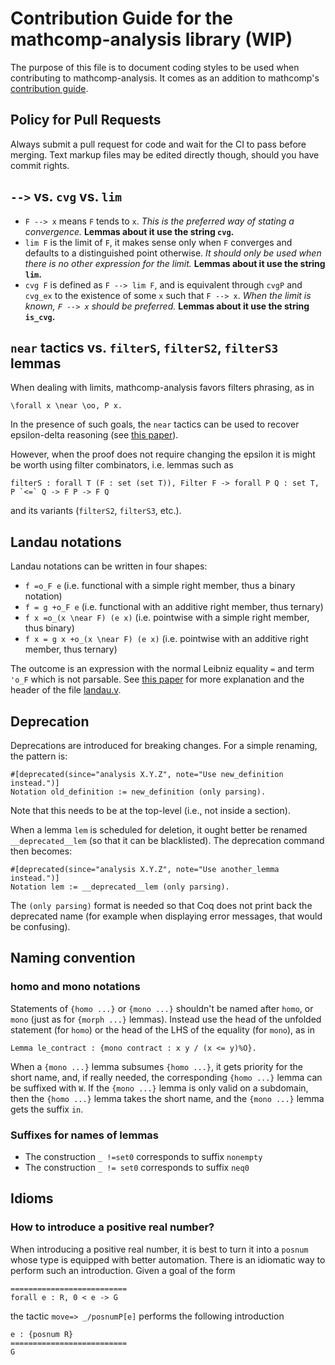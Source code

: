 # Contribution Guide for the mathcomp-analysis	library (WIP)

The purpose of this file is to document coding styles to be
used when contributing to mathcomp-analysis. It comes as an addition
to mathcomp's [contribution
guide](https://github.com/math-comp/math-comp/blob/master/CONTRIBUTING.md).

## Policy for Pull Requests

Always submit a pull request for code and wait for the CI to pass before merging.
Text markup files may be edited directly though, should you have commit rights.

## `-->` vs. `cvg` vs. `lim`

- `F --> x` means `F` tends to `x`. _This is the preferred way of stating a convergence._ **Lemmas about it use the string `cvg`.**
- `lim F` is the limit of `F`, it makes sense only when `F` converges and defaults to a distinguished point otherwise. _It should only be used when there is no other expression for the limit._ **Lemmas about it use the string `lim`.**
- `cvg F` is defined as `F --> lim F`, and is equivalent through `cvgP` and `cvg_ex` to the existence of some `x` such that `F --> x`. _When the limit is known, `F --> x` should be preferred._ **Lemmas about it use the string `is_cvg`.**

## `near` tactics vs. `filterS`, `filterS2`, `filterS3` lemmas

When dealing with limits, mathcomp-analysis favors filters
phrasing, as in
```
\forall x \near \oo, P x.
```
In the presence of such goals, the `near` tactics can be used to
recover epsilon-delta reasoning
(see [this paper](https://doi.org/10.6092/issn.1972-5787/8124)).

However, when the proof does not require changing the epsilon it
is might be worth using filter combinators, i.e. lemmas such as
```
filterS : forall T (F : set (set T)), Filter F -> forall P Q : set T, P `<=` Q -> F P -> F Q
```
and its variants (`filterS2`, `filterS3`, etc.).

## Landau notations

Landau notations can be written in four shapes:
- `f =o_F e` (i.e. functional with a simple right member, thus a binary notation)
- `f = g +o_F e` (i.e. functional with an additive right member, thus ternary)
- `f x =o_(x \near F) (e x)` (i.e. pointwise with a simple right member, thus binary)
- `f x = g x +o_(x \near F) (e x)` (i.e. pointwise with an additive right member, thus ternary)

The outcome is an expression with the normal Leibniz equality `=` and term `'o_F` which is not parsable. See [this paper](https://doi.org/10.6092/issn.1972-5787/8124) for more explanation and the header of the file [landau.v](https://github.com/math-comp/analysis/blob/master/theories/landau.v).

## Deprecation

Deprecations are introduced for breaking changes. For a simple renaming, the pattern is:
```
#[deprecated(since="analysis X.Y.Z", note="Use new_definition instead.")]
Notation old_definition := new_definition (only parsing).
```
Note that this needs to be at the top-level (i.e., not inside a section).

When a lemma `lem` is scheduled for deletion, it ought better be renamed `__deprecated__lem`
(so that it can be blacklisted). The deprecation command then becomes:
```
#[deprecated(since="analysis X.Y.Z", note="Use another_lemma instead.")]
Notation lem := __deprecated__lem (only parsing).
```
The `(only parsing)` format is needed so that Coq does not print back the deprecated name
(for example when displaying error messages, that would be confusing).

## Naming convention

### homo and mono notations

Statements of `{homo ...}` or `{mono ...}` shouldn't be named after `homo`, or `mono`
(just as for `{morph ...}` lemmas). Instead use the head of the unfolded statement
(for `homo`) or the head of the LHS of the equality (for `mono`), as in
```coq
Lemma le_contract : {mono contract : x y / (x <= y)%O}.
```

When a `{mono ...}` lemma subsumes `{homo ...}`, it gets priority
for the short name, and, if really needed, the corresponding `{homo ...}`
lemma can be suffixed with `W`. If the `{mono ...}` lemma is
only valid on a subdomain, then the `{homo ...}` lemma takes the
short name, and the `{mono ...}` lemma gets the suffix `in`.

### Suffixes for names of lemmas

- The construction `_ !=set0` corresponds to suffix `nonempty`
- The construction `_ != set0` corresponds to suffix `neq0`

## Idioms

### How to introduce a positive real number?

When introducing a positive real number, it is best to turn it into a
`posnum` whose type is equipped with better automation. There is an
idiomatic way to perform such an introduction. Given a goal of the
form
```
==========================
forall e : R, 0 < e -> G
```
the tactic `move=> _/posnumP[e]` performs the following introduction
```
e : {posnum R}
==========================
G
```
